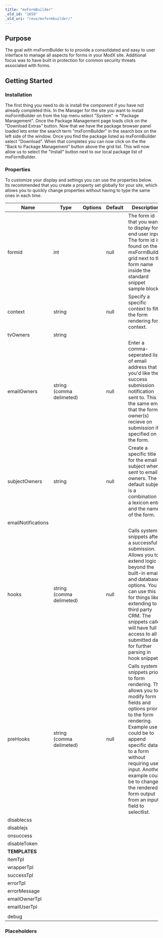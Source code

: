```yaml
---
title: "mxFormBuilder"
_old_id: "1659"
_old_uri: "revo/mxformbuilder/"
---
```


## Purpose

The goal with mxFormBuilder to to provide a consolidated and easy to user interface to manage all aspects for forms in your ModX site. Additional focus was to have built in protection for common security threats associated with forms.

## Getting Started

### Installation

The first thing you need to do is install the component if you have not already completed this. In the Manager for the site you want to install mxFormBuilder on from the top menu select "System" -> "Package Management". Once the Package Management page loads click on the "Download Extras" button. Now that we have the package browser panel loaded lets enter the search term "mxFormBuilder" in the search box on the left side of the window. Once you find the package listed as mxFormBuilder select "Download". When that completes you can now click on the the "Back to Package Management" button above the grid list. This will now allow us to select the "Install" button next to our local package list of mxFormBuilder.

### Properties

To customize your display and settings you can use the properties below. Its recommended that you create a property set globally for your site, which allows you to quickly change properties without having to type the same ones in each time.

| Name               | Type                     | Options | Default | Description                                                                                                                                                                                                                                                                                                       |
| ------------------ | ------------------------ | ------- | ------- | ----------------------------------------------------------------------------------------------------------------------------------------------------------------------------------------------------------------------------------------------------------------------------------------------------------------- |
| formid             | int                      |         | null    | The form id that you want to display for end user input. The form id is found on the mxFormBuilder grid next to the form name inside the standard snippet sample block.                                                                                                                                           |
| context            | string                   |         | null    | Specify a specific context to filter the form rendering for context.                                                                                                                                                                                                                                              |
| tvOwners           | string                   |         |         |                                                                                                                                                                                                                                                                                                                   |
| emailOwners        | string (comma delimeted) |         | null    | Enter a comma-seperated list of email address that you'd like the success submission notification sent to. This is the same email that the form owner(s) recieve on submission if specified on the form.                                                                                                          |
| subjectOwners      | string                   |         | null    | Create a specific title for the email subject when sent to email owners. The default subject is a combination of a lexicon entry and the name of the form.                                                                                                                                                        |
| emailNotifications |                          |         |         |                                                                                                                                                                                                                                                                                                                   |
| hooks              | string (comma delimeted) |         | null    | Calls system snippets after a successful submission. Allows you to extend logic beyond the built-in email and database options. You can use this for things like extending to a third party CRM. The snippets called will have full access to all submitted data for further parsing in hook snippet.             |
| preHooks           | string (comma delimeted) |         | null    | Calls system snippets prior to form rendering. This allows you to modify form fields and options prior to the form rendering. Example use could be to append specific data to a form without requiring user input. Another example could be to change the rendered form output from an input field to selectlist. |
| disablecss         |                          |         |         |                                                                                                                                                                                                                                                                                                                   |
| disablejs          |                          |         |         |                                                                                                                                                                                                                                                                                                                   |
| onsuccess          |                          |         |         |                                                                                                                                                                                                                                                                                                                   |
| disableToken       |                          |         |         |                                                                                                                                                                                                                                                                                                                   |
| **TEMPLATES**      |                          |         |         |
| itemTpl            |                          |         |         |                                                                                                                                                                                                                                                                                                                   |
| wrapperTpl         |                          |         |         |                                                                                                                                                                                                                                                                                                                   |
| successTpl         |                          |         |         |                                                                                                                                                                                                                                                                                                                   |
| errorTpl           |                          |         |         |                                                                                                                                                                                                                                                                                                                   |
| errorMessage       |                          |         |         |                                                                                                                                                                                                                                                                                                                   |
| emailOwnerTpl      |                          |         |         |                                                                                                                                                                                                                                                                                                                   |
| emailUserTpl       |                          |         |         |                                                                                                                                                                                                                                                                                                                   |
|                    |                          |         |         |                                                                                                                                                                                                                                                                                                                   |
| debug              |                          |         |         |                                                                                                                                                                                                                                                                                                                   |

### Placeholders

